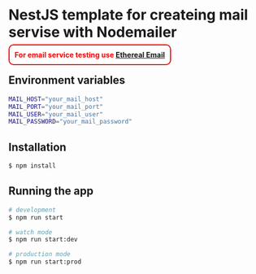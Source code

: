 # NestJS template for createing mail servise with Nodemailer

<span style="margin-bottom: 10px; color: red; font-weight: 700; red; padding: 10px; border: 2px solid red; border-radius: 10px;">For email service testing use <a href="https://ethereal.email/" target="_blank" style=" text-decoration: underline;">Ethereal Email<a><span>

## Environment variables

```bash
MAIL_HOST="your_mail_host"
MAIL_PORT="your_mail_port"
MAIL_USER="your_mail_user"
MAIL_PASSWORD="your_mail_password"
```

## Installation

```bash
$ npm install
```

## Running the app

```bash
# development
$ npm run start

# watch mode
$ npm run start:dev

# production mode
$ npm run start:prod
```

